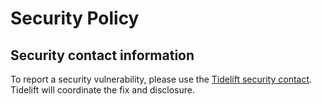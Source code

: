  # Security Policy

## Security contact information

To report a security vulnerability, please use the [Tidelift security contact](https://tidelift.com/security). Tidelift will coordinate the fix and disclosure.
